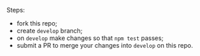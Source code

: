 Steps:

- fork this repo;
- create `develop` branch;
- on `develop` make changes so that `npm test` passes;
- submit a PR to merge your changes into `develop` on this repo.
